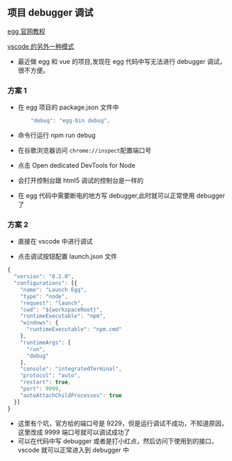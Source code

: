 ## 项目 debugger 调试

[egg 官网教程](https://eggjs.org/zh-cn/core/development.html#%E6%97%A5%E5%BF%97%E8%BE%93%E5%87%BA)

[vscode 的另外一种模式](https://segmentfault.com/a/1190000021259583)

- 最近做 egg 和 vue 的项目,发现在 egg 代码中写无法进行 debugger 调试，很不方便。

### 方案 1

- 在 egg 项目的 package.json 文件中

  ```js
      "debug": "egg-bin debug",
  ```

- 命令行运行 npm run debug
  <img :src="$withBase('/image/egg/egg1.png')" alt="">

- 在谷歌浏览器访问 `chrome://inspect`配置端口号
  <img :src="$withBase('/image/egg/egg2.png')" alt="">

- 点击 Open dedicated DevTools for Node

- 会打开控制台跟 html5 调试的控制台是一样的

- 在 egg 代码中需要断电的地方写 debugger,此时就可以正常使用 debugger 了

### 方案 2

- 直接在 vscode 中进行调试

- 点击调试按钮配置 launch.json 文件

```js
{
  "version": "0.2.0",
  "configurations": [{
    "name": "Launch Egg",
    "type": "node",
    "request": "launch",
    "cwd": "${workspaceRoot}",
    "runtimeExecutable": "npm",
    "windows": {
      "runtimeExecutable": "npm.cmd"
    },
    "runtimeArgs": [
      "run",
      "debug"
    ],
    "console": "integratedTerminal",
    "protocol": "auto",
    "restart": true,
    "port": 9999,
    "autoAttachChildProcesses": true
  }]
}
```

- 这里有个坑，官方给的端口号是 9229，但是运行调试不成功，不知道原因，这里改成 9999 端口号就可以调试成功了
- 可以在代码中写 debugger 或者是打小红点，然后访问下使用到的接口，vscode 就可以正常进入到 debugger 中
<img :src="$withBase('/image/egg/egg3.png')" alt="">
